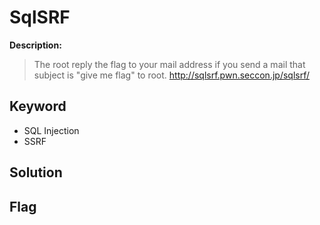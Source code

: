 # SqlSRF

**Description:**
> The root reply the flag to your mail address if you send a mail that subject is "give me flag" to root.
> http://sqlsrf.pwn.seccon.jp/sqlsrf/

## Keyword
* SQL Injection
* SSRF

## Solution

## Flag
